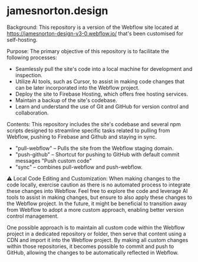 # jamesnorton.design
Background: This repository is a version of the Webflow site located at https://jamesnorton-design-v3-0.webflow.io/ that's been customised for self-hosting. 

Purpose: The primary objective of this repository is to facilitate the following processes:
* Seamlessly pull the site's code into a local machine for development and inspection.
* Utilize AI tools, such as Cursor, to assist in making code changes that can be later incorporated into the Webflow project.
* Deploy the site to Firebase Hosting, which offers free hosting services.
* Maintain a backup of the site's codebase.
* Learn and understand the use of Git and GitHub for version control and collaboration.

Contents: This repository includes the site's codebase and several npm scripts designed to streamline specific tasks related to pulling from Webflow, pushing to Firebase and Github and staying in sync.
* "pull-webflow" – Pulls the site from the Webflow staging domain.
* "push-github" – Shortcut for pushing to GitHub with default commit messages "Push custom code"
* "sync" – combines pull-webflow and push-webflow.

⚠️ Local Code Editing and Customization: When making changes to the code locally, exercise caution as there is no automated process to integrate these changes into Webflow. Feel free to explore the code and leverage AI tools to assist in making changes, but ensure to also apply these changes to the Webflow project. In the future, it might be beneficial to transition away from Webflow to adopt a more custom approach, enabling better version control management. 

One possible approach is to maintain all custom code within the Webflow project in a dedicated repository or folder, then serve that content using a CDN and import it into the Webflow project. By making all custom changes within those repositories, it becomes possible to commit and push to GitHub, allowing the changes to be automatically reflected in Webflow.
